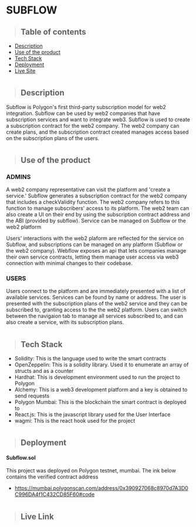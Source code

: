 # SUBFLOW

> ## Table of contents
- [Description](#description)
- [Use of the product](#use-of-features)
- [Tech Stack](#tech-stack)
- [Deployment](#repo-setup)
- [Live Site](#livesite)


#
> ## Description

Subflow is Polygon's first third-party subscription model for web2 integration. Subflow can be
used by web2 companies that have subscription services and want to integrate web3. Subflow is
used to create a subscription contract for the web2 company. The web2 company can create plans,
and the subscription contract created manages access based on the subscription plans of the users.

#
> ## Use of the product

### ADMINS

A web2 company representative can visit the platform and 'create a service.' Subflow generates a subscription contract for the web2 company that includes a checkValidity function. The web2 company refers to this function to manage subscribers' access to its platform. The web2 team can also create a UI on their end by using the subscription contract address and the ABI (provided by subflow). Service can be managed on Subflow or the web2 platform

Users' interactions with the web2 plaform are reflected for the service on Subflow, and subscriptions can be managed on any platform (Subflow or the web2 company). Webflow exposes an api that lets companies manage their
own service contracts, letting them manage user access via web3 connection with minimal changes to their codebase.

### USERS

Users connect to the platform and are immediately presented with a list of available services.
Services can be found by name or address. The user is presented with the subscription plans of the web2 service
and they can be subscribed to, granting access to the the web2 platform. Users can switch between the navigaion tab
to manage all services subscribed to, and can also create a service, with its subscription plans.

#
> ## Tech Stack

- Solidity: This is the language used to write the smart contracts
- OpenZeppelin: This is a solidity library. Used it to enumerate an array of structs and as a counter
- Hardhat: This is development environment used to run the project to Polygon
- Alchemy: This is a web3 development platform and a key is obtained to send requests
- Polygon Mumbai: This is the blockchain the smart contract is deployed to
- React.js: This is the javascript library used for the User Interface
- wagmi: This is the react hook used for the project

#
> ## Deployment

#### Subflow.sol

This project was deployed on Polygon testnet, mumbai. The ink below contains the verified contract address 

- https://mumbai.polygonscan.com/address/0x390927068c8970d7A3D0C996DA4f1C432CD85F60#code

#
> ## Live Link


